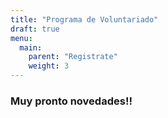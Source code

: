 ```yaml
---
title: "Programa de Voluntariado"
draft: true
menu:
  main:
    parent: "Registrate"
    weight: 3
---
```


### **Muy pronto novedades!!**
